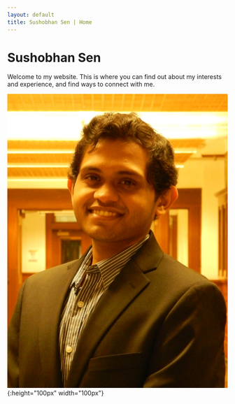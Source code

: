 ```yaml
---
layout: default
title: Sushobhan Sen | Home
---
```


# Sushobhan Sen
Welcome to my website. This is where you can find out about my interests and experience, and find ways to connect with me.

![Sen Pro Pic][pro-pic]{:height="100px" width="100px"}

[pro-pic]: /images/sen-pro-pic.jpg
